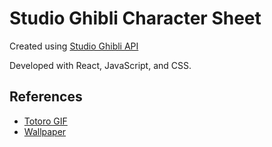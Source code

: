 # Studio Ghibli Character Sheet

Created using [Studio Ghibli API](https://ghibliapi.herokuapp.com/#)

Developed with React, JavaScript, and CSS.

## References
- [Totoro GIF](https://gfycat.com/freepiercinghamster)
- [Wallpaper](wallpaper.dog)